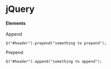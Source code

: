 jQuery
======


#### Elements

Append 

    $("#header").prepend("something to prepend");

Prepend

    $("#header").append("something to append");